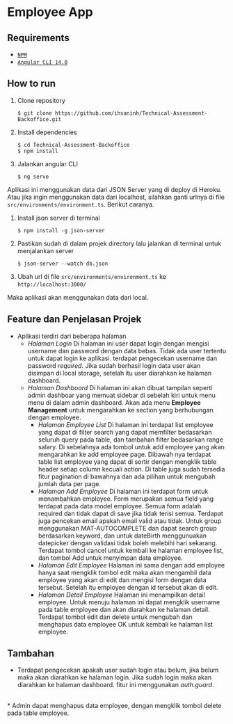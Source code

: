 # Employee App

## Requirements
* [`NPM`](https://www.npmjs.com/get-npm)
* [`Angular CLI 14.0`](https://cli.angular.io/)
## How to run
1. Clone repository
   ```
   $ git clone https://github.com/ihsaninh/Technical-Assessment-Backoffice.git
   ```
2. Install dependencies
   ```
   $ cd Technical-Assessment-Backoffice
   $ npm install
   ```
3. Jalankan angular CLI
   ```
   $ ng serve
   ```

Aplikasi ini menggunakan data dari JSON Server yang di deploy di Heroku. Atau jika ingin menggunakan data dari localhost, silahkan ganti urlnya di file `src/environments/environment.ts`. Berikut caranya.

1. Install json server di terminal
   ```
   $ npm install -g json-server
   ```
2. Pastikan sudah di dalam projek directory lalu jalankan di terminal untuk menjalankan server
   ```
   $ json-server --watch db.json
   ```
3. Ubah url di file `src/environments/environment.ts` ke `http://localhost:3000/`
   
Maka aplikasi akan menggunakan data dari local.

## Feature dan Penjelasan Projek
* Aplikasi terdiri dari beberapa halaman
  * *Halaman Login*
    Di halaman ini user dapat login dengan mengisi username dan password dengan data bebas. Tidak ada user tertentu untuk dapat login ke aplikasi. terdapat pengecekan username dan password *required*. Jika sudah berhasil login data user akan disimpan di local storage, setelah itu user diarahkan ke halaman dashboard.
    <br>
  * *Halaman Dashboard*
    Di halaman ini akan dibuat tampilan seperti admin dashboar yang memuat sidebar di sebelah kiri untuk menu menu di dalam admin dashboard. Akan ada menu **Employee Management** untuk mengarahkan ke section yang berhubungan dengan employee.
    * *Halaman Employee List*
      Di halaman ini terdapat list employee yang dapat di filter search yang dapat memfilter bedasarkan seluruh query pada table, dan tambahan filter bedasarkan range salary. Di sebelahnya ada tombol untuk add employee yang akan mengarahkan ke add employee page. Dibawah nya terdapat table list employee yang dapat di sortir dengan mengklik table header setiap column kecuali action. Di table juga sudah tersedia fitur pagination di bawahnya dan ada pilihan untuk mengubah jumlah data per page.
      <br>
    * *Halaman Add Employee*
      Di halaman ini terdapat form untuk menambahkan employee. Form merupakan semua field yang terdapat pada data model employee. Semua form adalah required dan tidak dapat di save jika tidak terisi semua. Terdapat juga pencekan email apakah email valid atau tidak. Untuk group menggunakan MAT-AUTOCOMPLETE dan dapat search group berdasarkan keyword, dan untuk dateBirth menggunuakan datepicker dengan validasi tidak boleh melebihi hari sekarang. Terdapat tombol cancel untuk kembali ke halaman employee list, dan tombol Add untuk menyimpan data employee.
      <br>
    * *Halaman Edit Employee*
      Halaman ini sama dengan add employee hanya saat mengklik tombol edit maka akan mengambil data employee yang akan di edit dan mengisi form dengan data tersebut. Setelah itu employee dengan id tersebut akan di edit.
      <br>
    * *Halaman Detail Employee*
      Halaman ini menampilkan detail employee. Untuk menuju halaman ini dapat mengklik username pada table employee dan akan diarahkan ke halaman detail. Terdapat tombol edit dan delete untuk mengubah dan menghapus data employee OK untuk kembali ke halaman list employee.

## Tambahan
  * Terdapat pengecekan apakah user sudah login atau belum, jika belum maka akan diarahkan ke halaman login. Jika sudah login maka akan diarahkan ke halaman dashboard. fitur ini menggunakan *auth.guard*.
  <br>
  * Admin dapat menghapus data employee, dengan mengklik tombol delete pada table employee.